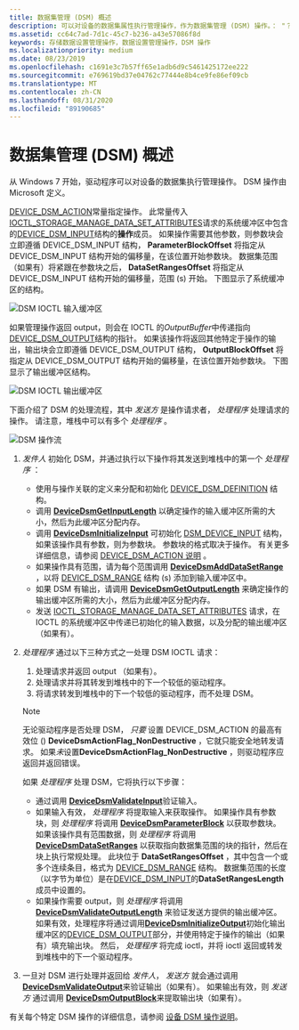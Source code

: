 ```yaml
---
title: 数据集管理 (DSM) 概述
description: 可以对设备的数据集属性执行管理操作，作为数据集管理 (DSM) 操作。： "？ASQ
ms.assetid: cc64c7ad-7d1c-45c7-b236-a43e57086f8d
keywords: 存储数据设置管理操作，数据设置管理操作，DSM 操作
ms.localizationpriority: medium
ms.date: 08/23/2019
ms.openlocfilehash: c1691e3c7b57ff65e1adb6d9c5461425172ee222
ms.sourcegitcommit: e769619bd37e04762c77444e8b4ce9fe86ef09cb
ms.translationtype: MT
ms.contentlocale: zh-CN
ms.lasthandoff: 08/31/2020
ms.locfileid: "89190685"
---
```

# <a name="data-set-management-dsm-overview"></a>数据集管理 (DSM) 概述

从 Windows 7 开始，驱动程序可以对设备的数据集执行管理操作。 DSM 操作由 Microsoft 定义。

[DEVICE_DSM_ACTION](device-dsm-action-descriptions.md)常量指定操作。 此常量传入[IOCTL_STORAGE_MANAGE_DATA_SET_ATTRIBUTES](/windows-hardware/drivers/ddi/ntddstor/ni-ntddstor-ioctl_storage_manage_data_set_attributes)请求的系统缓冲区中包含的[DEVICE_DSM_INPUT](/windows-hardware/drivers/ddi/ntddstor/ns-ntddstor-_device_manage_data_set_attributes)结构的**操作**成员。 如果操作需要其他参数，则参数块会立即遵循 DEVICE_DSM_INPUT 结构， **ParameterBlockOffset** 将指定从 DEVICE_DSM_INPUT 结构开始的偏移量，在该位置开始参数块。 数据集范围（如果有）将紧跟在参数块之后， **DataSetRangesOffset** 将指定从 DEVICE_DSM_INPUT 结构开始的偏移量，范围 (s) 开始。 下图显示了系统缓冲区的结构。

![DSM IOCTL 输入缓冲区](images/dsm_ioctl_inputbuffer.jpg)

如果管理操作返回 output，则会在 IOCTL 的*OutputBuffer*中传递指向[DEVICE_DSM_OUTPUT](/windows-hardware/drivers/ddi/ntddstor/ns-ntddstor-_device_manage_data_set_attributes_output)结构的指针。 如果该操作将返回其他特定于操作的输出，输出块会立即遵循 DEVICE_DSM_OUTPUT 结构， **OutputBlockOffset** 将指定从 DEVICE_DSM_OUTPUT 结构开始的偏移量，在该位置开始参数块。 下图显示了输出缓冲区结构。

![DSM IOCTL 输出缓冲区](images/dsm_ioctl_outputbuffer.jpg)

下面介绍了 DSM 的处理流程，其中 *发送方* 是操作请求者， *处理程序* 处理请求的操作。 请注意，堆栈中可以有多个 *处理程序* 。

![DSM 操作流](images/dsm_action_flow.jpg)

1) *发件人* 初始化 DSM，并通过执行以下操作将其发送到堆栈中的第一个 *处理程序* ：

   - 使用与操作关联的定义来分配和初始化 [DEVICE_DSM_DEFINITION](/windows-hardware/drivers/ddi/ntddstor/ns-ntddstor-_device_dsm_definition) 结构。
   - 调用 [**DeviceDsmGetInputLength**](/windows-hardware/drivers/ddi/ntddstor/nf-ntddstor-devicedsmgetinputlength) 以确定操作的输入缓冲区所需的大小，然后为此缓冲区分配内存。
   - 调用 [**DeviceDsmInitializeInput**](/windows-hardware/drivers/ddi/ntddstor/nf-ntddstor-devicedsminitializeinput) 可初始化 [DSM_DEVICE_INPUT](/windows-hardware/drivers/ddi/ntddstor/ns-ntddstor-_device_manage_data_set_attributes) 结构，如果该操作具有参数，则为参数块。 参数块的格式取决于操作。 有关更多详细信息，请参阅 [DEVICE_DSM_ACTION 说明](device-dsm-action-descriptions.md) 。
   - 如果操作具有范围，请为每个范围调用 [**DeviceDsmAddDataSetRange**](/windows-hardware/drivers/ddi/ntddstor/nf-ntddstor-devicedsmadddatasetrange) ，以将 [DEVICE_DSM_RANGE](/windows-hardware/drivers/ddi/ntddstor/ns-ntddstor-_device_data_set_range) 结构 (s) 添加到输入缓冲区中。
   - 如果 DSM 有输出，请调用 [**DeviceDsmGetOutputLength**](/windows-hardware/drivers/ddi/ntddstor/nf-ntddstor-devicedsmgetoutputlength) 来确定操作的输出缓冲区所需的大小，然后为此缓冲区分配内存。
   - 发送 [IOCTL_STORAGE_MANAGE_DATA_SET_ATTRIBUTES](/windows-hardware/drivers/ddi/ntddstor/ni-ntddstor-ioctl_storage_manage_data_set_attributes) 请求，在 IOCTL 的系统缓冲区中传递已初始化的输入数据，以及分配的输出缓冲区（如果有）。

2) *处理程序* 通过以下三种方式之一处理 DSM IOCTL 请求：
   1) 处理请求并返回 output （如果有）。
   2) 处理请求并将其转发到堆栈中的下一个较低的驱动程序。
   3) 将请求转发到堆栈中的下一个较低的驱动程序，而不处理 DSM。

   > [!NOTE]
   > 无论驱动程序是否处理 DSM， *只要* 设置 DEVICE_DSM_ACTION 的最高有效位 () **DeviceDsmActionFlag_NonDestructive** ，它就只能安全地转发请求。 如果*未*设置**DeviceDsmActionFlag_NonDestructive** ，则驱动程序应返回并返回错误。
  
   如果 *处理程序* 处理 DSM，它将执行以下步骤：

   - 通过调用 [**DeviceDsmValidateInput**](/windows-hardware/drivers/ddi/ntddstor/nf-ntddstor-devicedsmvalidateinput)验证输入。
   - 如果输入有效， *处理程序* 将提取输入来获取操作。 如果操作具有参数块，则 *处理程序* 将调用 [**DeviceDsmParameterBlock**](/windows-hardware/drivers/ddi/ntddstor/nf-ntddstor-devicedsmparameterblock) 以获取参数块。 如果该操作具有范围数据，则 *处理程序* 将调用 [**DeviceDsmDataSetRanges**](/windows-hardware/drivers/ddi/ntddstor/nf-ntddstor-devicedsmdatasetranges) 以获取指向数据集范围的块的指针，然后在块上执行常规处理。 此块位于 **DataSetRangesOffset** ，其中包含一个或多个连续条目，格式为 [DEVICE_DSM_RANGE](/windows-hardware/drivers/ddi/ntddstor/ns-ntddstor-_device_data_set_range) 结构。 数据集范围的长度（以字节为单位）是在[DEVICE_DSM_INPUT](/windows-hardware/drivers/ddi/ntddstor/ns-ntddstor-_device_manage_data_set_attributes)的**DataSetRangesLength**成员中设置的。
   - 如果操作需要 output，则 *处理程序* 将调用 [**DeviceDsmValidateOutputLength**](/windows-hardware/drivers/ddi/ntddstor/nf-ntddstor-devicedsmvalidateoutputlength) 来验证发送方提供的输出缓冲区。 如果有效，处理程序将通过调用[**DeviceDsmInitializeOutput**](/windows-hardware/drivers/ddi/ntddstor/nf-ntddstor-devicedsminitializeoutput)初始化输出缓冲区的[DEVICE_DSM_OUTPUT](/windows-hardware/drivers/ddi/ntddstor/ns-ntddstor-_device_manage_data_set_attributes_output)部分，并使用特定于操作的输出（如果有）填充输出块。 然后， *处理程序* 将完成 ioctl，并将 ioctl 返回或转发到堆栈中的下一个驱动程序。

3) 一旦对 DSM 进行处理并返回给 *发件人*， *发送方* 就会通过调用 [**DeviceDsmValidateOutput**](/windows-hardware/drivers/ddi/ntddstor/nf-ntddstor-devicedsmvalidateoutput)来验证输出（如果有）。 如果输出有效，则 *发送方* 通过调用 [**DeviceDsmOutputBlock**](/windows-hardware/drivers/ddi/ntddstor/nf-ntddstor-devicedsmoutputblock)来提取输出块（如果有）。

有关每个特定 DSM 操作的详细信息，请参阅 [设备 DSM 操作说明](device-dsm-action-descriptions.md)。